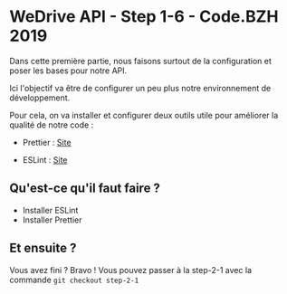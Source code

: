 # WeDrive API - Step 1-6 - Code.BZH 2019

Dans cette première partie, nous faisons surtout de la configuration et poser les bases pour notre API. 

Ici l'objectif va être de configurer un peu plus notre environnement de développement.

Pour cela, on va installer et configurer deux outils utile pour améliorer la qualité de notre code : 

- Prettier : [Site](https://prettier.io/)

- ESLint : [Site](https://eslint.org/)

## Qu'est-ce qu'il faut faire ? 

- Installer ESLint
- Installer Prettier 


## Et ensuite ? 

Vous avez fini ? Bravo ! Vous pouvez passer à la step-2-1 avec la commande ```git checkout step-2-1```